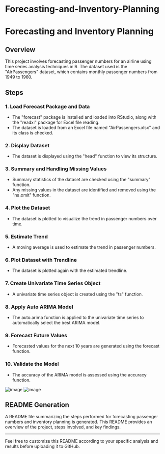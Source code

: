 # Forecasting-and-Inventory-Planning
# Forecasting and Inventory Planning

## Overview
This project involves forecasting passenger numbers for an airline using time series analysis techniques in R. The dataset used is the "AirPassengers" dataset, which contains monthly passenger numbers from 1949 to 1960.

## Steps

### 1. Load Forecast Package and Data
- The "forecast" package is installed and loaded into RStudio, along with the "readxl" package for Excel file reading.
- The dataset is loaded from an Excel file named "AirPassengers.xlsx" and its class is checked.

### 2. Display Dataset
- The dataset is displayed using the "head" function to view its structure.

### 3. Summary and Handling Missing Values
- Summary statistics of the dataset are checked using the "summary" function.
- Any missing values in the dataset are identified and removed using the "na.omit" function.

### 4. Plot the Dataset
- The dataset is plotted to visualize the trend in passenger numbers over time.

### 5. Estimate Trend
- A moving average is used to estimate the trend in passenger numbers.

### 6. Plot Dataset with Trendline
- The dataset is plotted again with the estimated trendline.

### 7. Create Univariate Time Series Object
- A univariate time series object is created using the "ts" function.

### 8. Apply Auto ARIMA Model
- The auto.arima function is applied to the univariate time series to automatically select the best ARIMA model.

### 9. Forecast Future Values
- Forecasted values for the next 10 years are generated using the forecast function.

### 10. Validate the Model
- The accuracy of the ARIMA model is assessed using the accuracy function.

![image](https://github.com/Pravallika0/Forecasting-and-Inventory-Planning/assets/117079437/a6a94db8-058d-48e7-bd30-6fed1799f43f)
![image](https://github.com/Pravallika0/Forecasting-and-Inventory-Planning/assets/117079437/6890f083-45bd-4733-9a95-5de1b1228198)


## README Generation
A README file summarizing the steps performed for forecasting passenger numbers and inventory planning is generated. This README provides an overview of the project, steps involved, and key findings.

---

Feel free to customize this README according to your specific analysis and results before uploading it to GitHub.
